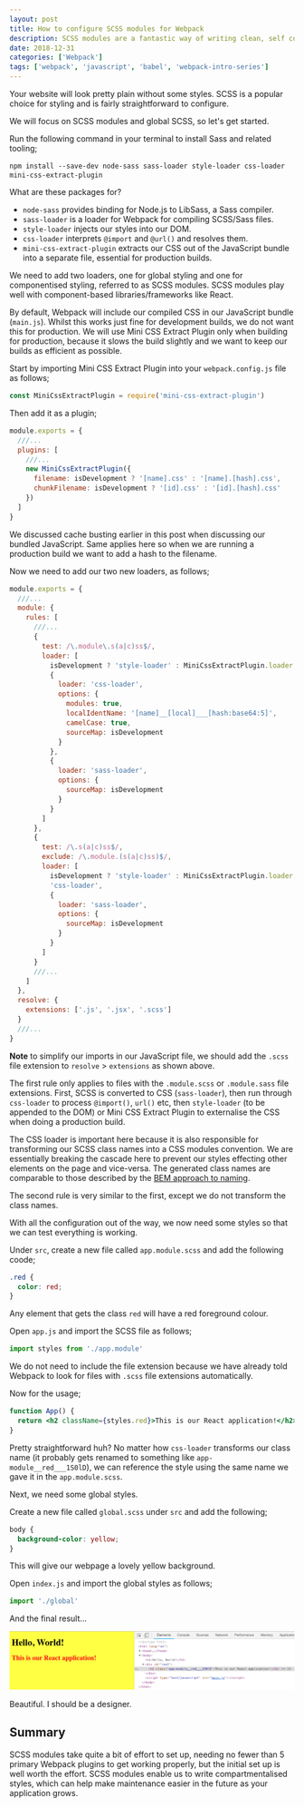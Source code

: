 ```yaml
---
layout: post
title: How to configure SCSS modules for Webpack
description: SCSS modules are a fantastic way of writing clean, self contained styles, that are usually consumed by components
date: 2018-12-31
categories: ['Webpack']
tags: ['webpack', 'javascript', 'babel', 'webpack-intro-series']
---
```


Your website will look pretty plain without some styles. SCSS is a popular choice for styling and is fairly straightforward to configure.

We will focus on SCSS modules and global SCSS, so let's get started.

Run the following command in your terminal to install Sass and related tooling;

```shell
npm install --save-dev node-sass sass-loader style-loader css-loader mini-css-extract-plugin
```

What are these packages for?

- `node-sass` provides binding for Node.js to LibSass, a Sass compiler.
- `sass-loader` is a loader for Webpack for compiling SCSS/Sass files.
- `style-loader` injects our styles into our DOM.
- `css-loader` interprets `@import` and `@url()` and resolves them.
- `mini-css-extract-plugin` extracts our CSS out of the JavaScript bundle into a separate file, essential for production builds.

We need to add two loaders, one for global styling and one for componentised styling, referred to as SCSS modules. SCSS modules play well with component-based libraries/frameworks like React.

By default, Webpack will include our compiled CSS in our JavaScript bundle (`main.js`). Whilst this works just fine for development builds, we do not want this for production. We will use Mini CSS Extract Plugin only when building for production, because it slows the build slightly and we want to keep our builds as efficient as possible.

Start by importing Mini CSS Extract Plugin into your `webpack.config.js` file as follows;

```javascript
const MiniCssExtractPlugin = require('mini-css-extract-plugin')
```

Then add it as a plugin;

```javascript
module.exports = {
  ///...
  plugins: [
    ///...
    new MiniCssExtractPlugin({
      filename: isDevelopment ? '[name].css' : '[name].[hash].css',
      chunkFilename: isDevelopment ? '[id].css' : '[id].[hash].css'
    })
  ]
}
```

We discussed cache busting earlier in this post when discussing our bundled JavaScript. Same applies here so when we are running a production build we want to add a hash to the filename.

Now we need to add our two new loaders, as follows;

```javascript
module.exports = {
  ///...
  module: {
    rules: [
      ///...
      {
        test: /\.module\.s(a|c)ss$/,
        loader: [
          isDevelopment ? 'style-loader' : MiniCssExtractPlugin.loader,
          {
            loader: 'css-loader',
            options: {
              modules: true,
              localIdentName: '[name]__[local]___[hash:base64:5]',
              camelCase: true,
              sourceMap: isDevelopment
            }
          },
          {
            loader: 'sass-loader',
            options: {
              sourceMap: isDevelopment
            }
          }
        ]
      },
      {
        test: /\.s(a|c)ss$/,
        exclude: /\.module.(s(a|c)ss)$/,
        loader: [
          isDevelopment ? 'style-loader' : MiniCssExtractPlugin.loader,
          'css-loader',
          {
            loader: 'sass-loader',
            options: {
              sourceMap: isDevelopment
            }
          }
        ]
      }
      ///...
    ]
  },
  resolve: {
    extensions: ['.js', '.jsx', '.scss']
  }
  ///...
}
```

**Note** to simplify our imports in our JavaScript file, we should add the `.scss` file extension to `resolve` > `extensions` as shown above.

The first rule only applies to files with the `.module.scss` or `.module.sass` file extensions. First, SCSS is converted to CSS (`sass-loader`), then run through `css-loader` to process `@import()`, `url()` etc, then `style-loader` (to be appended to the DOM) or Mini CSS Extract Plugin to externalise the CSS when doing a production build.

The CSS loader is important here because it is also responsible for transforming our SCSS class names into a CSS modules convention. We are essentially breaking the cascade here to prevent our styles effecting other elements on the page and vice-versa. The generated class names are comparable to those described by the [BEM approach to naming](http://getbem.com/introduction/).

The second rule is very similar to the first, except we do not transform the class names.

With all the configuration out of the way, we now need some styles so that we can test everything is working.

Under `src`, create a new file called `app.module.scss` and add the following coode;

```css
.red {
  color: red;
}
```

Any element that gets the class `red` will have a red foreground colour.

Open `app.js` and import the SCSS file as follows;

```javascript
import styles from './app.module'
```

We do not need to include the file extension because we have already told Webpack to look for files with `.scss` file extensions automatically.

Now for the usage;

```jsx
function App() {
  return <h2 className={styles.red}>This is our React application!</h2>
}
```

Pretty straightforward huh? No matter how `css-loader` transforms our class name (it probably gets renamed to something like `app-module__red___1S0lD`), we can reference the style using the same name we gave it in the `app.module.scss`.

Next, we need some global styles.

Create a new file called `global.scss` under `src` and add the following;

```css
body {
  background-color: yellow;
}
```

This will give our webpage a lovely yellow background.

Open `index.js` and import the global styles as follows;

```javascript
import './global'
```

And the final result...

![Webpack 4 CSS Modules](webpack-4-css-modules.png)

Beautiful. I should be a designer.

## Summary

SCSS modules take quite a bit of effort to set up, needing no fewer than 5 primary Webpack plugins to get working properly, but the initial set up is well worth the effort. SCSS modules enable us to write compartmentalised styles, which can help make maintenance easier in the future as your application grows.
